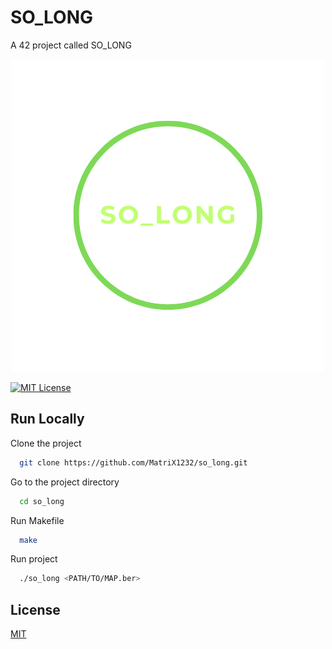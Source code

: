 
# SO_LONG

A 42 project called SO_LONG

<p align="center">
  <img src="https://github.com/MatriX1232/so_long/blob/5f5b7a881baed08a5a37cb53c1b5868c4b441d44/SO_LONG.png"/>
</p>

[![MIT License](https://img.shields.io/badge/License-MIT-green.svg)](https://choosealicense.com/licenses/mit/)


## Run Locally

Clone the project

```bash
  git clone https://github.com/MatriX1232/so_long.git
```

Go to the project directory

```bash
  cd so_long
```

Run Makefile

```bash
  make
```

Run project
```bash
  ./so_long <PATH/TO/MAP.ber>
```


## License

[MIT](https://choosealicense.com/licenses/mit/)

